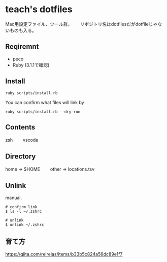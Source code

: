 # teach's dotfiles
Mac用設定ファイル、ツール群。　　
リポジトリ名はdotfilesだがdotfileじゃないものも入る。

## Reqiremnt

- peco
- Ruby (3.1.1で確認)

## Install

```
ruby scripts/install.rb
```

You can confirm what files will link by

```
ruby scripts/install.rb --dry-run
```

## Contents

zsh　　
vscode 

## Directory
home -> $HOME　　
other -> locations.tsv

## Unlink

manual.

```
# confirm link
$ ls -l ~/.zshrc

# unlink
$ unlink ~/.zshrc
```

## 育て方
https://qiita.com/reireias/items/b33b5c824a56dc89e1f7
